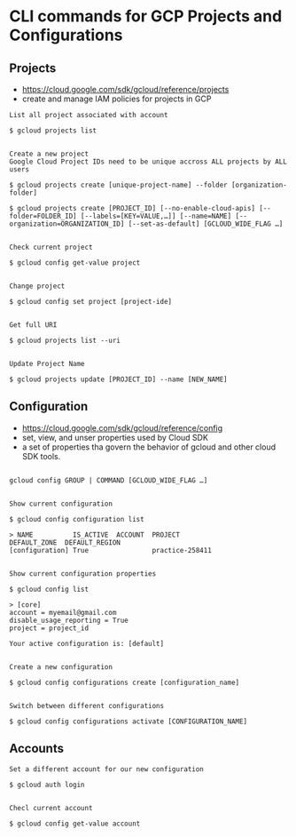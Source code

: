 # CLI commands for GCP Projects and Configurations

## Projects

- <https://cloud.google.com/sdk/gcloud/reference/projects>
- create and manage IAM policies for projects in GCP

``` cli
List all project associated with account

$ gcloud projects list


Create a new project
Google Cloud Project IDs need to be unique accross ALL projects by ALL users

$ gcloud projects create [unique-project-name] --folder [organization-folder]

$ gcloud projects create [PROJECT_ID] [--no-enable-cloud-apis] [--folder=FOLDER_ID] [--labels=[KEY=VALUE,…]] [--name=NAME] [--organization=ORGANIZATION_ID] [--set-as-default] [GCLOUD_WIDE_FLAG …]


Check current project

$ gcloud config get-value project


Change project

$ gcloud config set project [project-ide]


Get full URI

$ gcloud projects list --uri


Update Project Name

$ gcloud projects update [PROJECT_ID] --name [NEW_NAME]
```

## Configuration

- <https://cloud.google.com/sdk/gcloud/reference/config>
- set, view, and unser properties used by Cloud SDK
- a set of properties tha govern the behavior of gcloud and other cloud SDK tools.

``` cli

gcloud config GROUP | COMMAND [GCLOUD_WIDE_FLAG …]


Show current configuration

$ gcloud config configuration list

> NAME          IS_ACTIVE  ACCOUNT  PROJECT                 DEFAULT_ZONE  DEFAULT_REGION
[configuration] True                practice-258411


Show current configuration properties

$ gcloud config list

> [core]
account = myemail@gmail.com
disable_usage_reporting = True
project = project_id

Your active configuration is: [default]


Create a new configuration

$ gcloud config configurations create [configuration_name]


Switch between different configurations

$ gcloud config configurations activate [CONFIGURATION_NAME]
```

## Accounts

``` cli
Set a different account for our new configuration

$ gcloud auth login


Checl current account

$ gcloud config get-value account
```
